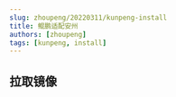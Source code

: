 ```yaml
---
slug: zhoupeng/20220311/kunpeng-install
title: 鲲鹏适配安州
authors: [zhoupeng]
tags: [kunpeng, install]
---
```


## 拉取镜像
